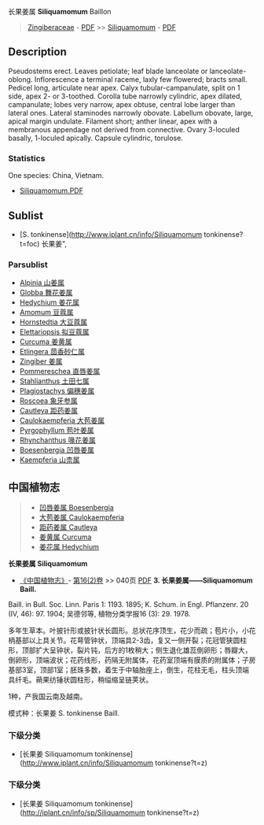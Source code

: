 长果姜属 **Siliquamomum** Baillon

> [Zingiberaceae](http://www.iplant.cn/info/Zingiberaceae?t=foc) - [PDF](http://www.iplant.cn/foc/pdf/Zingiberaceae.pdf) >> [Siliquamomum](http://www.iplant.cn/info/Siliquamomum?t=foc) - [PDF](http://www.iplant.cn/foc/pdf/Siliquamomum.pdf)
## Description

Pseudostems erect. Leaves petiolate; leaf blade lanceolate or lanceolate-oblong. Inflorescence a terminal raceme, laxly few flowered; bracts small. Pedicel long, articulate near apex. Calyx tubular-campanulate, split on 1 side, apex 2- or 3-toothed. Corolla tube narrowly cylindric, apex dilated, campanulate; lobes very narrow, apex obtuse, central lobe larger than lateral ones. Lateral staminodes narrowly obovate. Labellum obovate, large, apical margin undulate. Filament short; anther linear, apex with a membranous appendage not derived from connective. Ovary 3-loculed basally, 1-loculed apically. Capsule cylindric, torulose.

### Statistics
One species: China, Vietnam.


* [Siliquamomum.PDF](http://www.iplant.cn/foc/pdf/Siliquamomum.pdf)

## Sublist

* [S.  tonkinense](http://www.iplant.cn/info/Siliquamomum tonkinense?t=foc) 长果姜",

### Parsublist

* [Alpinia  山姜属](http://www.iplant.cn/info/Alpinia?t=foc)
* [Globba  舞花姜属](http://www.iplant.cn/info/Globba?t=foc)
* [Hedychium  姜花属](http://www.iplant.cn/info/Hedychium?t=foc)
* [Amomum  豆蔻属](http://www.iplant.cn/info/Amomum?t=foc)
* [Hornstedtia  大豆蔻属](http://www.iplant.cn/info/Hornstedtia?t=foc)
* [Elettariopsis  拟豆蔻属](http://www.iplant.cn/info/Elettariopsis?t=foc)
* [Curcuma  姜黄属](http://www.iplant.cn/info/Curcuma?t=foc)
* [Etlingera  茴香砂仁属](http://www.iplant.cn/info/Etlingera?t=foc)
* [Zingiber  姜属](http://www.iplant.cn/info/Zingiber?t=foc)
* [Pommereschea  直唇姜属](http://www.iplant.cn/info/Pommereschea?t=foc)
* [Stahlianthus  土田七属](http://www.iplant.cn/info/Stahlianthus?t=foc)
* [Plagiostachys  偏穗姜属](http://www.iplant.cn/info/Plagiostachys?t=foc)
* [Roscoea  象牙参属](http://www.iplant.cn/info/Roscoea?t=foc)
* [Cautleya  距药姜属](http://www.iplant.cn/info/Cautleya?t=foc)
* [Caulokaempferia  大苞姜属](http://www.iplant.cn/info/Caulokaempferia?t=foc)
* [Pyrgophyllum  苞叶姜属](http://www.iplant.cn/info/Pyrgophyllum?t=foc)
* [Rhynchanthus  喙花姜属](http://www.iplant.cn/info/Rhynchanthus?t=foc)
* [Boesenbergia  凹唇姜属](http://www.iplant.cn/info/Boesenbergia?t=foc)
* [Kaempferia  山柰属](http://www.iplant.cn/info/Kaempferia?t=foc)


## 中国植物志

> * [凹唇姜属  Boesenbergia](Boesenbergia-凹唇姜属.md)
> * [大苞姜属  Caulokaempferia](Caulokaempferia-大苞姜属.md)
> * [距药姜属  Cautleya](Cautleya-距药姜属.md)
> * [姜黄属  Curcuma](http://www.iplant.cn/info/Curcuma?t=z)
> * [姜花属  Hedychium](http://www.iplant.cn/info/Hedychium?t=z)

**长果姜属 Siliquamomum**

* [《中国植物志》](http://www.iplant.cn/frps)- [第16(2)卷](http://www.iplant.cn/frps/vol/16(2)) >> 040页 [PDF](http://www.iplant.cn/frps/pdf/16(2)/040y.pdf)
**3. 长果姜属——Siliquamomum Baill.**

Baill. in Bull. Soc. Linn. Paris 1: 1193. 1895; K. Schum. in Engl. Pflanzenr. 20 (IV, 46): 97. 1904; 吴德邻等, 植物分类学报16 (3): 29. 1978.

多年生草本。叶披针形或披针状长圆形。总状花序顶生，花少而疏；苞片小，小花柄基部以上具关节。花萼管钟状，顶端具2-3齿，复又一侧开裂；花冠管狭圆柱形，顶部扩大呈钟状，裂片钝，后方的1枚稍大；侧生退化雄蕊倒卵形；唇瓣大，倒卵形，顶端波状；花药线形，药隔无附属体，花药室顶端有膜质的附属体；子房基部3室，顶部1室；胚珠多数，着生于中轴胎座上，倒生，花柱无毛，柱头顶端具纤毛。蒴果纺锤状圆柱形，稍缢缩呈链荚状。

1种，产我国云南及越南。

模式种：长果姜 S. tonkinense Baill.

### 下级分类
* [长果姜  Siliquamomum tonkinense](http://www.iplant.cn/info/Siliquamomum tonkinense?t=z)

### 下级分类
* [长果姜  Siliquamomum tonkinense](http://iplant.cn/info/sp/Siliquamomum tonkinense?t=z)
